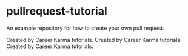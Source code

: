 # pullrequest-tutorial
An example repository for how to create your own pull request.

Created by Career Karma tutorials.
Created by Career Karma tutorials.
Created by Career Karma tutorials.
